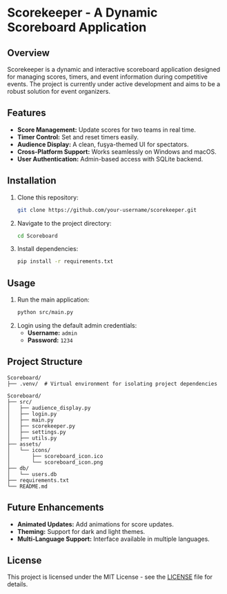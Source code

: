 # Scorekeeper - A Dynamic Scoreboard Application

## Overview
Scorekeeper is a dynamic and interactive scoreboard application designed for managing scores, timers, and event information during competitive events. The project is currently under active development and aims to be a robust solution for event organizers.

## Features
- **Score Management:** Update scores for two teams in real time.
- **Timer Control:** Set and reset timers easily.
- **Audience Display:** A clean, fuşya-themed UI for spectators.
- **Cross-Platform Support:** Works seamlessly on Windows and macOS.
- **User Authentication:** Admin-based access with SQLite backend.

## Installation
1. Clone this repository:
   ```bash
   git clone https://github.com/your-username/scorekeeper.git
   ```
2. Navigate to the project directory:
   ```bash
   cd Scoreboard
   ```
3. Install dependencies:
   ```bash
   pip install -r requirements.txt
   ```

## Usage
1. Run the main application:
   ```bash
   python src/main.py
   ```
2. Login using the default admin credentials:
   - **Username:** `admin`
   - **Password:** `1234`

## Project Structure
```
Scoreboard/
├── .venv/  # Virtual environment for isolating project dependencies

Scoreboard/
├── src/
│   ├── audience_display.py
│   ├── login.py
│   ├── main.py
│   ├── scorekeeper.py
│   ├── settings.py
│   ├── utils.py
├── assets/
│   └── icons/
│       ├── scoreboard_icon.ico
│       └── scoreboard_icon.png
├── db/
│   └── users.db
├── requirements.txt
└── README.md
```

## Future Enhancements
- **Animated Updates:** Add animations for score updates.
- **Theming:** Support for dark and light themes.
- **Multi-Language Support:** Interface available in multiple languages.

## License
This project is licensed under the MIT License - see the [LICENSE](LICENSE) file for details.
